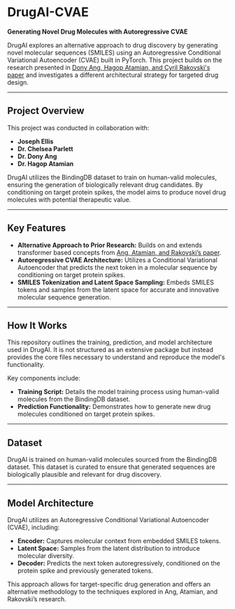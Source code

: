 # DrugAI-CVAE

**Generating Novel Drug Molecules with Autoregressive CVAE**  

DrugAI explores an alternative approach to drug discovery by generating novel molecular sequences (SMILES) using an Autoregressive Conditional Variational Autoencoder (CVAE) built in PyTorch. This project builds on the research presented in [Dony Ang, Hagop Atamian, and Cyril Rakovski's paper](https://www.mdpi.com/2655400) and investigates a different architectural strategy for targeted drug design.  

---

## Project Overview  
This project was conducted in collaboration with:  
- **Joseph Ellis**  
- **Dr. Chelsea Parlett**  
- **Dr. Dony Ang**  
- **Dr. Hagop Atamian**  

DrugAI utilizes the BindingDB dataset to train on human-valid molecules, ensuring the generation of biologically relevant drug candidates. By conditioning on target protein spikes, the model aims to produce novel drug molecules with potential therapeutic value.  

---

## Key Features  
- **Alternative Approach to Prior Research:** Builds on and extends transformer based concepts from [Ang, Atamian, and Rakovski’s paper](https://www.mdpi.com/2655400).  
- **Autoregressive CVAE Architecture:** Utilizes a Conditional Variational Autoencoder that predicts the next token in a molecular sequence by conditioning on target protein spikes.  
- **SMILES Tokenization and Latent Space Sampling:** Embeds SMILES tokens and samples from the latent space for accurate and innovative molecular sequence generation.  

---

## How It Works  
This repository outlines the training, prediction, and model architecture used in DrugAI. It is not structured as an extensive package but instead provides the core files necessary to understand and reproduce the model's functionality.  

Key components include:  
- **Training Script:** Details the model training process using human-valid molecules from the BindingDB dataset.  
- **Prediction Functionality:** Demonstrates how to generate new drug molecules conditioned on target protein spikes.  

---

## Dataset  
DrugAI is trained on human-valid molecules sourced from the BindingDB dataset. This dataset is curated to ensure that generated sequences are biologically plausible and relevant for drug discovery.  

---

## Model Architecture  
DrugAI utilizes an Autoregressive Conditional Variational Autoencoder (CVAE), including:  
- **Encoder:** Captures molecular context from embedded SMILES tokens.  
- **Latent Space:** Samples from the latent distribution to introduce molecular diversity.  
- **Decoder:** Predicts the next token autoregressively, conditioned on the protein spike and previously generated tokens.  

This approach allows for target-specific drug generation and offers an alternative methodology to the techniques explored in Ang, Atamian, and Rakovski’s research.  
